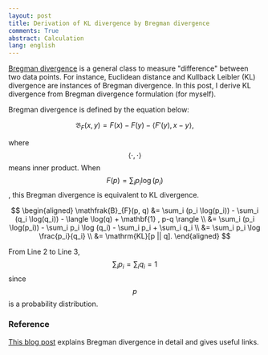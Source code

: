 ```yaml
---
layout: post
title: Derivation of KL divergence by Bregman divergence
comments: True
abstract: Calculation
lang: english
---
```


[Bregman divergence](https://en.wikipedia.org/wiki/Bregman_divergence) is a general class to measure "difference" between two data points.
For instance, Euclidean distance and Kullback Leibler (KL) divergence are instances of Bregman divergence.
In this post, I derive KL divergence from Bregman divergence formulation (for myself).

Bregman divergence is defined by the equation below:

$$
    \mathfrak{B}_{F}(x, y) = F(x) - F(y) - \langle F'(y), x-y \rangle,
$$

where $$\langle \cdot, \cdot \rangle$$ means inner product. When $$F(p) = \sum_i p_i \log(p_i)$$, this Bregman divergence is equivalent to KL divergence.

$$
\begin{aligned}
\mathfrak{B}_{F}(p, q)
                &= \sum_i (p_i \log(p_i)) - \sum_i (q_i \log(q_i)) - \langle  \log(q) + \mathbf{1} ,  p-q \rangle \\
                &= \sum_i (p_i \log(p_i))
                      - \sum_i p_i \log (q_i) - \sum_i p_i + \sum_i q_i \\
                &= \sum_i p_i \log \frac{p_i}{q_i} \\
                &= \mathrm{KL}[p || q].
\end{aligned}
$$

From Line 2 to Line 3, $$\sum_i p_i = \sum_i q_i = 1$$ since $$p$$ is a probability distribution.

### Reference

[This blog post](http://mark.reid.name/blog/meet-the-bregman-divergences.html) explains Bregman divergence in detail and gives useful links.
